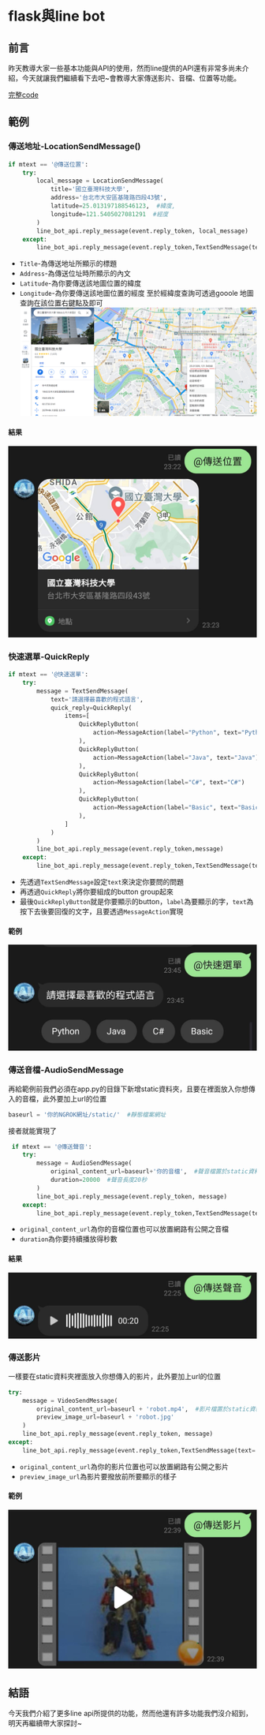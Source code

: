 # flask與line bot
## 前言
昨天教導大家一些基本功能與API的使用，然而line提供的API還有非常多尚未介紹，今天就讓我們繼續看下去吧~會教導大家傳送影片、音檔、位置等功能。

[完整code]()
## 範例
### 傳送地址-LocationSendMessage()
```python
if mtext == '@傳送位置':
    try:
        local_message = LocationSendMessage(
            title='國立臺灣科技大學',
            address='台北市大安區基隆路四段43號',
            latitude=25.013197188546123,  #緯度, 
            longitude=121.5405027081291  #經度
        )
        line_bot_api.reply_message(event.reply_token, local_message)
    except:
        line_bot_api.reply_message(event.reply_token,TextSendMessage(text='發生錯誤！'))

```
* `Title`-為傳送地址所顯示的標題
* `Address`-為傳送位址時所顯示的內文
* `Latitude`-為你要傳送該地圖位置的緯度
* `Longitude`-為你要傳送該地圖位置的經度
至於經緯度查詢可透過gooole 地圖查詢在該位置右鍵點及即可
![Alt text](image.png)
#### 結果
![Alt text](image-1.png)

### 快速選單-QuickReply
```python
if mtext == '@快速選單':
    try:
        message = TextSendMessage(
            text='請選擇最喜歡的程式語言',
            quick_reply=QuickReply(
                items=[
                    QuickReplyButton(
                        action=MessageAction(label="Python", text="Python")
                    ),
                    QuickReplyButton(
                        action=MessageAction(label="Java", text="Java")
                    ),
                    QuickReplyButton(
                        action=MessageAction(label="C#", text="C#")
                    ),
                    QuickReplyButton(
                        action=MessageAction(label="Basic", text="Basic")
                    ),
                ]
            )
        )
        line_bot_api.reply_message(event.reply_token,message)
    except:
        line_bot_api.reply_message(event.reply_token,TextSendMessage(text='發生錯誤！'))
```
* 先透過`TextSendMessage`設定`text`來決定你要問的問題
* 再透過`QuickReply`將你要組成的button group起來
* 最後`QuickReplyButton`就是你要顯示的button，`label`為要顯示的字，`text`為按下去後要回復的文字，且要透過`MessageAction`實現
#### 範例
![Alt text](image-2.png)
### 傳送音檔-AudioSendMessage
再給範例前我們必須在app.py的目錄下新增static資料夾，且要在裡面放入你想傳入的音檔，此外要加上url的位置
```python
baseurl = '你的NGROK網址/static/'  #靜態檔案網址
```
接者就能實現了
```python
 if mtext == '@傳送聲音':
    try:
        message = AudioSendMessage(
            original_content_url=baseurl+'你的音檔',  #聲音檔置於static資料夾
            duration=20000  #聲音長度20秒
        )
        line_bot_api.reply_message(event.reply_token, message)
    except:
        line_bot_api.reply_message(event.reply_token,TextSendMessage(text='發生錯誤！'))
```
* `original_content_url`為你的音檔位置也可以放置網路有公開之音檔
* `duration`為你要持續播放得秒數
#### 結果
![Alt text](image-3.png)
### 傳送影片
一樣要在static資料夾裡面放入你想傳入的影片，此外要加上url的位置
```python
try:
    message = VideoSendMessage(
        original_content_url=baseurl + 'robot.mp4',  #影片檔置於static資料夾
        preview_image_url=baseurl + 'robot.jpg'
    )
    line_bot_api.reply_message(event.reply_token, message)
except:
    line_bot_api.reply_message(event.reply_token,TextSendMessage(text='發生錯誤！')) 
```
* `original_content_url`為你的影片位置也可以放置網路有公開之影片
* `preview_image_url`為影片要撥放前所要顯示的樣子
#### 範例
![Alt text](image-4.png)


## 結語
今天我們介紹了更多line api所提供的功能，然而他還有許多功能我們沒介紹到，明天再繼續帶大家探討~